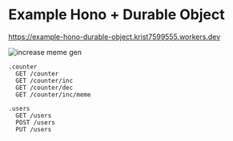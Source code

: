 # Example Hono + Durable Object

<https://example-hono-durable-object.krist7599555.workers.dev>

![increase meme gen](https://example-hono-durable-object.krist7599555.workers.dev/counter/inc/meme)

```http
.counter
  GET /counter
  GET /counter/inc
  GET /counter/dec
  GET /counter/inc/meme

.users
  GET /users
  POST /users
  PUT /users
```

